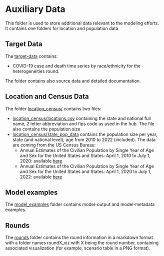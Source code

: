 # Auxiliary Data

This folder is used to store additional data relevant to the modeling efforts. 
It contains one folders for location and population data

## Target Data

The  [target-data](./target-data/) contains:

- COVID-19 case and death time series by race/ethnicity for the 
  heterogeneities round. 

The folder contains also source data and detailed documentation.
  
## Location and Census Data

The folder [location_census/](./location_census/) contains two files:

- [location_census/locations.csv](./location_census/locations.csv) containing
  the state and national full name, 2 letter abbreviation and fips code as used 
  in the hub. The file also contains the population size
- [location_census/state_pop_data](./location_census/state_pop_data.csv) 
  contains the population size per year, state (and national level), age from
  2010 to 2022 (included). The data are coming from the US Census Bureau:
  - Annual Estimates of the Civilian Population by Single Year of Age and Sex 
  for the United States and States: April 1, 2010 to July 1,
  2020: available 
  [here](https://www.census.gov/programs-surveys/popest/technical-documentation/research/evaluation-estimates/2020-evaluation-estimates/2010s-state-detail.html)
  - Annual Estimates of the Civilian Population by Single Year of Age and Sex 
  for the United States and States: April 1, 2020 to July 1, 
  2022: available 
  [here](https://www.census.gov/data/datasets/time-series/demo/popest/2020s-state-detail.html)

## Model examples

The [model_examples](./model_examples/) folder contains model-output and 
model-metadata examples.

## Rounds
The [rounds](./rounds/) folder contains the round information in a markdown 
format with a folder names roundX_viz with X being the round number, containing 
associated visualization (for example, scenario table in a PNG format).
